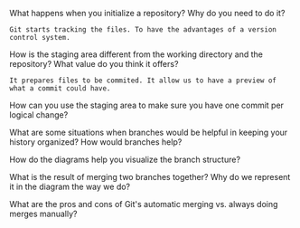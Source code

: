 What happens when you initialize a repository? Why do you need to do it?

    Git starts tracking the files. To have the advantages of a version control system.

How is the staging area different from the working directory and the repository?
What value do you think it offers?
    
    It prepares files to be commited. It allow us to have a preview of what a commit could have.

How can you use the staging area to make sure you have one commit per logical
change?

What are some situations when branches would be helpful in keeping your history
organized? How would branches help?

How do the diagrams help you visualize the branch structure?

What is the result of merging two branches together? Why do we represent it in
the diagram the way we do?

What are the pros and cons of Git's automatic merging vs. always doing merges
manually?
